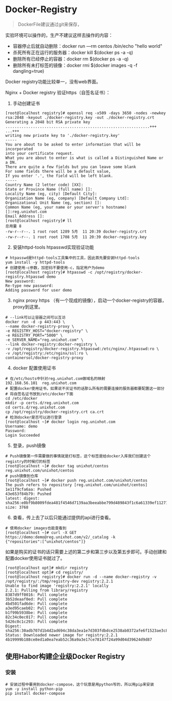 # Docker-Registry

> DockerFile建议通过git来保存，



实验环境可以操作的，生产不建议这样去操作的内容：

- 容器停止后就自动删除：docker run —rm centos /bin/echo "hello world"
- 杀死所有正在运行的服务器：docker kill $(docker ps -a -q)
- 删除所有已经停止的容器：docker rm $(docker ps -a -q)
- 删除所有未打标签的镜像：docker rmi $(docker images -q -f dangling=true)





Docker registry功能比较单一，没有web界面。

Nginx + Docker registry 验证https（自签名证书）：

1. 手动创建证书

```shell
[root@localhost registry]# openssl req -x509 -days 3650 -nodes -newkey rsa:2048 -keyout ./docker-registry.key -out ./docker-registry.crt
Generating a 2048 bit RSA private key
...............................................................+++
...+++
writing new private key to './docker-registry.key'
-----
You are about to be asked to enter information that will be incorporated
into your certificate request.
What you are about to enter is what is called a Distinguished Name or a DN.
There are quite a few fields but you can leave some blank
For some fields there will be a default value,
If you enter '.', the field will be left blank.
-----
Country Name (2 letter code) [XX]:
State or Province Name (full name) []:
Locality Name (eg, city) [Default City]:
Organization Name (eg, company) [Default Company Ltd]:
Organizational Unit Name (eg, section) []:
Common Name (eg, your name or your server's hostname) []:reg.unixhot.com
Email Address []:
[root@localhost registry]# ll
总用量 8
-rw-r--r--. 1 root root 1289 5月  11 20:39 docker-registry.crt
-rw-r--r--. 1 root root 1708 5月  11 20:39 docker-registry.key
```

2. 安装httpd-tools htpasswd实现验证功能

```shell
# htpasswd是httpd-tools工具集中的工具，因此首先要安装httpd-tools
yum install -y httpd-tools
# 创建使用-c参数，加密码不要使用-c，指定用户为demo
[root@localhost registry]# htpasswd -c /opt/registry/docker-registry.htpasswd demo
New password: 
Re-type new password: 
Adding password for user demo
```

3. nginx proxy https  （有一个现成的镜像），启动一个docker-registry的容器，proxy到这里。

```shell
# --link可以让容器之间可以互访
docker run -d -p 443:443 \
--name docker-registry-proxy \
-e REGISTRY_HOST="docker-registry" \
-e REGISTRY_PORT="5000" \
-e SERVER_NAME="reg.unixhot.com" \
--link docker-registry:docker-registry \
-v /opt/registry/docker-registry.htpasswd:/etc/nginx/.htpasswd:ro \
-v /opt/registry:/etc/nginx/ssl:ro \
containersol/docker-registry-proxy
```

4. docker 配置使用证书

```shell
# 在/etc/hosts中针对reg.unixhot.com做域名的映射
192.168.56.101  reg.unixhot.com
# 配置docker使用证书，如果说不买证书的话那么所有的需要连接的服务器都要配置这一部分
# 将自签名证书放到/etc/docker下面
cd /etc/docker
mkdir -p certs.d/reg.unixhot.com
cd certs.d/reg.unixhot.com
cp /opt/registry/docker-registry.crt ca.crt
# 检测docker是否可以进行登录
[root@localhost ~]# docker login reg.unixhot.com
Username: demo
Password: 
Login Succeeded
```

5. 登录，push镜像

```shell
# Push镜像第一件需要做的事情就是打标签，这个标签是给docker入库我们创建这个registry的时候打的标签
[root@localhost ~]# docker tag unixhot/centos reg.unixhot.com/unixhot/centos
# push镜像到仓库
[root@localhost ~]# docker push reg.unixhot.com/unixhot/centos
The push refers to repository [reg.unixhot.com/unixhot/centos]
1e11f9cfa6aa: Pushed 
43e653f84b79: Pushed 
latest: digest: sha256:e0bf9b8009fdea481f4546d7139aa3beeabbe799d489843f1c6a61339ef11271 size: 3768
```

6. 查看，传上去了以后只能通过提供的api进行查看。

```shell
# 使用docker images也能查看到
[root@localhost ~]# curl -X GET https://demo:demo@reg.unixhot.com/v2/_catalog -k
{"repositories":["unixhot/centos"]}
```



如果是购买的证书的话只需要上述的第二步和第三步以及第五步即可。手动创建和配置docker使用证书就过了。



```shell
[root@localhost opt]# mkdir registry
[root@localhost opt]# cd registry/
[root@localhost registry]# docker run -d --name docker-registry -v /opt/registry/:/tmp/registry-dev registry:2.2.1
Unable to find image 'registry:2.2.1' locally
2.2.1: Pulling from library/registry
8387d9ff0016: Pull complete 
3b52deaaf0ed: Pull complete 
4bd501fad6de: Pull complete 
a3ed95caeb02: Pull complete 
b1f99b5938be: Pull complete 
82c34c0ec017: Pull complete 
5426c0c1c293: Pull complete 
Digest: sha256:30adb707d1b4d2ad694c38da3ea1e7d303fdbdce2538ab0372afe6f1523ae3c8
Status: Downloaded newer image for registry:2.2.1
4b19999b188ce8ed1a0ea7eab52c36a9a3e17ce78147f24a99d04d39624d9d87
```



## 使用Habor构建企业级Docker Registry



### 安装

```shell
# 安装过程中要用到docker-compose，这个玩意是用python写的，所以用pip来安装
yum -y install python-pip
pip install docker-compose
```

